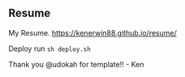 ## Resume

My Resume. https://kenerwin88.github.io/resume/

Deploy run `sh deploy.sh`

Thank you @udokah for template!! - Ken
